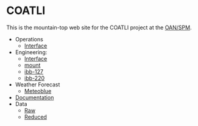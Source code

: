 <!----------------------------------------------------------------------

This file is part of the UNAM telescope control system.

------------------------------------------------------------------------

Copyright © 2018, 2019 Alan M. Watson <alan@astro.unam.mx>

Permission to use, copy, modify, and distribute this software for any
purpose with or without fee is hereby granted, provided that the above
copyright notice and this permission notice appear in all copies.

THE SOFTWARE IS PROVIDED "AS IS" AND THE AUTHOR DISCLAIMS ALL
WARRANTIES WITH REGARD TO THIS SOFTWARE INCLUDING ALL IMPLIED
WARRANTIES OF MERCHANTABILITY AND FITNESS. IN NO EVENT SHALL THE
AUTHOR BE LIABLE FOR ANY SPECIAL, DIRECT, INDIRECT, OR CONSEQUENTIAL
DAMAGES OR ANY DAMAGES WHATSOEVER RESULTING FROM LOSS OF USE, DATA OR
PROFITS, WHETHER IN AN ACTION OF CONTRACT, NEGLIGENCE OR OTHER
TORTIOUS ACTION, ARISING OUT OF OR IN CONNECTION WITH THE USE OR
PERFORMANCE OF THIS SOFTWARE.

----------------------------------------------------------------------->

# COATLI

This is the mountain-top web site for the COATLI project at the
[OAN/SPM](http://www.astrossp.unam.mx).

* Operations
  * [Interface](/tcs/operations.html)
* Engineering:
  * [Interface](/tcs/engineering.html)
  * [mount](/proxy/mount/)
  * [ibb-127](/proxy/ibb-127/)
  * [ibb-220](/proxy/ibb-220/)
* Weather Forecast
  * [Meteoblue](https://www.meteoblue.com/en/weather/week/parque-nacional-san-pedro-mártir_mexico_3983083)
* [Documentation](documentation.html)
* Data
  * [Raw](http://oan-data/archive-coatli/raw/)
  * [Reduced](http://oan-data/redux-coatli/)
